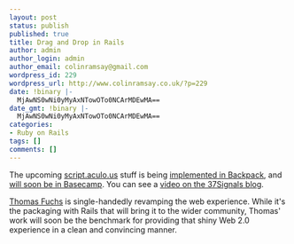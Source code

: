 ```yaml
---
layout: post
status: publish
published: true
title: Drag and Drop in Rails
author: admin
author_login: admin
author_email: colinramsay@gmail.com
wordpress_id: 229
wordpress_url: http://www.colinramsay.co.uk/?p=229
date: !binary |-
  MjAwNS0wNi0yMyAxNTowOTo0NCArMDEwMA==
date_gmt: !binary |-
  MjAwNS0wNi0yMyAxNTowOTo0NCArMDEwMA==
categories:
- Ruby on Rails
tags: []
comments: []
---
```

<p>The upcoming <a href="http://script.aculo.us/">script.aculo.us</a> stuff is being <a href="http://feeds.feedburner.com/LoudThinking?m=59">implemented in Backpack</a>, and <a href="http://37signals.com/svn/archives2/drag_and_drop_comes_to_backpack.php">will soon be in Basecamp</a>. You can see a <a href="http://backpackit.com/example_movies/dragdrop.mov">video on the 37Signals blog</a>. </p>
<p><a href="http://mir.aculo.us/">Thomas Fuchs</a> is single-handedly revamping the web experience. While it's the packaging with Rails that will bring it to the wider community, Thomas' work will soon be the benchmark for providing that shiny Web 2.0 experience in a clean and convincing manner.</p>
